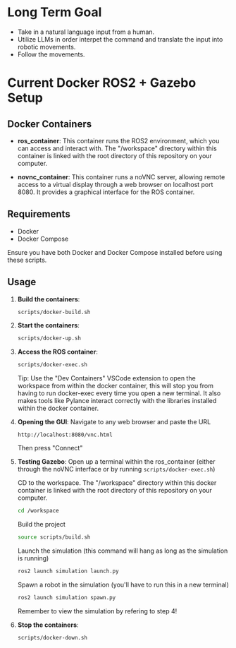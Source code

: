 # Long Term Goal
- Take in a natural language input from a human.
- Utilize LLMs in order interpet the command and translate the input into robotic movements.
- Follow the movements.

# Current Docker ROS2 + Gazebo Setup

## Docker Containers

- **ros_container**: This container runs the ROS2 environment, which you can access and interact with. The "/workspace" directory within this container is linked with the root directory of this repository on your computer.
  
- **novnc_container**: This container runs a noVNC server, allowing remote access to a virtual display through a web browser on localhost port 8080. It provides a graphical interface for the ROS container.

## Requirements 

- Docker
- Docker Compose

Ensure you have both Docker and Docker Compose installed before using these scripts.

## Usage

1. **Build the containers**:
   ```bash
   scripts/docker-build.sh
   ```

2. **Start the containers**:
   ```bash
   scripts/docker-up.sh
   ```

3. **Access the ROS container**:
   ```bash
   scripts/docker-exec.sh
   ```

   Tip: Use the "Dev Containers" VSCode extension to open the workspace from within the docker container, this will stop you from having to run docker-exec every time you open a new terminal. It also makes tools like Pylance interact correctly with the libraries installed within the docker container.

4. **Opening the GUI**:
   Navigate to any web browser and paste the URL
   ```
   http://localhost:8080/vnc.html
   ```
   Then press "Connect"

5. **Testing Gazebo**:
   Open up a terminal within the ros_container (either through the noVNC interface or by running `scripts/docker-exec.sh`)

   CD to the workspace. The "/workspace" directory within this docker container is linked with the root directory of this repository on your computer.
   ```bash
   cd /workspace
   ```

   Build the project
   ```bash
   source scripts/build.sh
   ```

   Launch the simulation (this command will hang as long as the simulation is running)
   ```bash
   ros2 launch simulation launch.py
   ```

   Spawn a robot in the simulation (you'll have to run this in a new terminal)
   ```bash
   ros2 launch simulation spawn.py
   ```

   Remember to view the simulation by refering to step 4!

6. **Stop the containers**:
   ```bash
   scripts/docker-down.sh
   ```
